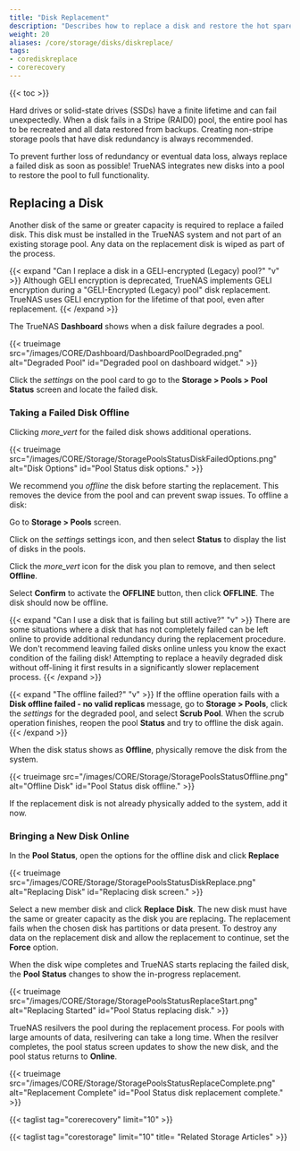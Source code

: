 ```yaml
---
title: "Disk Replacement"
description: "Describes how to replace a disk and restore the hot spare in TrueNAS CORE."
weight: 20
aliases: /core/storage/disks/diskreplace/
tags:
- corediskreplace
- corerecovery
---
```


{{< toc >}}

Hard drives or solid-state drives (SSDs) have a finite lifetime and can fail unexpectedly.
When a disk fails in a Stripe (RAID0) pool, the entire pool has to be recreated and all data restored from backups.
Creating non-stripe storage pools that have disk redundancy is always recommended.

To prevent further loss of redundancy or eventual data loss, always replace a failed disk as soon as possible!
TrueNAS integrates new disks into a pool to restore the pool to full functionality.

## Replacing a Disk

Another disk of the same or greater capacity is required to replace a failed disk.
This disk must be installed in the TrueNAS system and not part of an existing storage pool.
Any data on the replacement disk is wiped as part of the process.

{{< expand "Can I replace a disk in a GELI-encrypted (Legacy) pool?" "v" >}}
Although GELI encryption is deprecated, TrueNAS implements GELI encryption during a "GELI-Encrypted (Legacy) pool" disk replacement. TrueNAS uses GELI encryption for the lifetime of that pool, even after replacement.
{{< /expand >}}

The TrueNAS **Dashboard** shows when a disk failure degrades a pool.

{{< trueimage src="/images/CORE/Dashboard/DashboardPoolDegraded.png" alt="Degraded Pool" id="Degraded pool on dashboard widget." >}}

Click the <i class="material-icons" aria-hidden="true" title="Settings">settings</i> on the pool card to go to the **Storage > Pools > Pool Status** screen and locate the failed disk.

### Taking a Failed Disk Offline

Clicking <i class="material-icons" aria-hidden="true" title="Options">more_vert</i> for the failed disk shows additional operations.

{{< trueimage src="/images/CORE/Storage/StoragePoolsStatusDiskFailedOptions.png" alt="Disk Options" id="Pool Status disk options." >}}

We recommend you *offline* the disk before starting the replacement. 
This removes the device from the pool and can prevent swap issues. To offline a disk:

Go to **Storage > Pools** screen. 

Click on the <i class="material-icons" aria-hidden="true" title="Settings">settings</i> settings icon, and then select **Status** to display the list of disks in the pools.

Click the <i class="material-icons" aria-hidden="true" title="Options">more_vert</i> icon for the disk you plan to remove, and then select **Offline**.

Select **Confirm** to activate the **OFFLINE** button, then click **OFFLINE**. The disk should now be offline.

{{< expand "Can I use a disk that is failing but still active?" "v" >}}
There are some situations where a disk that has not completely failed can be left online to provide additional redundancy during the replacement procedure.
We don't recommend leaving failed disks online unless you know the exact condition of the failing disk!
Attempting to replace a heavily degraded disk without off-lining it first results in a significantly slower replacement process.
{{< /expand >}}

{{< expand "The offline failed?" "v" >}}
If the offline operation fails with a **Disk offline failed - no valid replicas** message, go to **Storage > Pools**, click the <i class="material-icons" aria-hidden="true" title="Settings">settings</i> for the degraded pool, and select **Scrub Pool**.
When the scrub operation finishes, reopen the pool **Status** and try to offline the disk again.
{{< /expand >}}

When the disk status shows as **Offline**, physically remove the disk from the system.

{{< trueimage src="/images/CORE/Storage/StoragePoolsStatusOffline.png" alt="Offline Disk" id="Pool Status disk offline." >}}

If the replacement disk is not already physically added to the system, add it now.

### Bringing a New Disk Online

In the **Pool Status**, open the options for the offline disk and click **Replace**

{{< trueimage src="/images/CORE/Storage/StoragePoolsStatusDiskReplace.png" alt="Replacing Disk" id="Replacing disk screen." >}}

Select a new member disk and click **Replace Disk**.
The new disk must have the same or greater capacity as the disk you are replacing.
The replacement fails when the chosen disk has partitions or data present.
To destroy any data on the replacement disk and allow the replacement to continue, set the **Force** option.

When the disk wipe completes and TrueNAS starts replacing the failed disk, the **Pool Status** changes to show the in-progress replacement.

{{< trueimage src="/images/CORE/Storage/StoragePoolsStatusReplaceStart.png" alt="Replacing Started" id="Pool Status replacing disk." >}}

TrueNAS resilvers the pool during the replacement process.
For pools with large amounts of data, resilvering can take a long time.
When the resilver completes, the pool status screen updates to show the new disk, and the pool status returns to **Online**.

{{< trueimage src="/images/CORE/Storage/StoragePoolsStatusReplaceComplete.png" alt="Replacement Complete" id="Pool Status disk replacement complete." >}}

{{< taglist tag="corerecovery" limit="10" >}}

{{< taglist tag="corestorage" limit="10" title= "Related Storage Articles" >}}